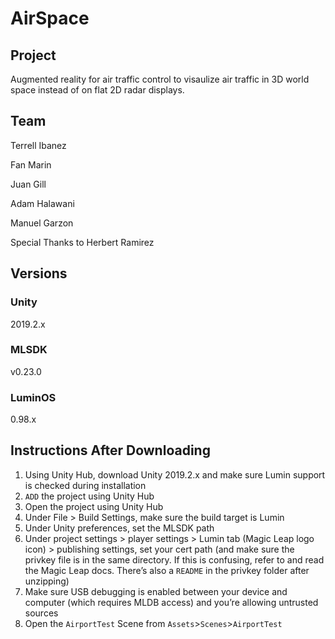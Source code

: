 # AirSpace

## Project

Augmented reality for air traffic control to visaulize air traffic in 3D world space instead of on flat 2D radar displays.

## Team

Terrell Ibanez

Fan Marin

Juan Gill

Adam Halawani

Manuel Garzon

Special Thanks to Herbert Ramirez

## Versions

### Unity

2019.2.x

### MLSDK

v0.23.0

### LuminOS

0.98.x

## Instructions After Downloading

1) Using Unity Hub, download Unity 2019.2.x and make sure Lumin support is checked during installation
2) `ADD` the project using Unity Hub
3) Open the project using Unity Hub
4) Under File > Build Settings, make sure the build target is Lumin
5) Under Unity preferences, set the MLSDK path
6) Under project settings > player settings > Lumin tab (Magic Leap logo icon) > publishing settings, set your cert path (and make sure the privkey file is in the same directory. If this is confusing, refer to and read the Magic Leap docs. There’s also a `README` in the privkey folder after unzipping)
7) Make sure USB debugging is enabled between your device and computer (which requires MLDB access) and you’re allowing untrusted sources
8) Open the `AirportTest` Scene from `Assets`>`Scenes`>`AirportTest`
